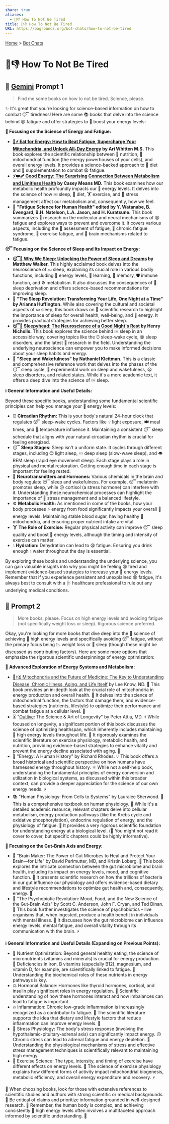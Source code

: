 ```yaml
---
share: true
aliases:
  - 🥱👎 How To Not Be Tired
title: 🥱👎 How To Not Be Tired
URL: https://bagrounds.org/bot-chats/how-to-not-be-tired
---
```

[Home](../index.md) > [Bot Chats](./index.md)  
# 🥱👎 How To Not Be Tired  
## 💬 [Gemini](../software/gemini.md) Prompt 1  
> Find me some books on how to not be tired. Science, please.  
  
✨ It's great that you're looking for science-based information on how to combat 😴 tiredness! Here are some 📚 books that delve into the science behind 😩 fatigue and offer strategies to 💪 boost your energy levels:  
  
**🔬 Focusing on the Science of Energy and Fatigue:**  
  
* **[🍎⚡ Eat for Energy: How to Beat Fatigue, Supercharge Your Mitochondria, and Unlock All-Day Energy](../books/eat-for-energy-how-to-beat-fatigue-supercharge-your-mitochondria-and-unlock-all-day-energy.md) by Ari Whitten M.S.** This book explores the scientific relationship between 🍎 nutrition, 🔋 mitochondrial function (the energy powerhouses of your cells), and overall energy levels. It provides a science-backed approach to 🥗 diet and 💊 supplementation to combat 😩 fatigue.  
* **[⚡❤️‍🩹 Good Energy: The Surprising Connection Between Metabolism and Limitless Health](../books/good-energy-the-surprising-connection-between-metabolism-and-limitless-health.md) by Casey Means MD.** This book examines how our metabolic health profoundly impacts our 💪 energy levels. It delves into the science of how 💤 sleep, 🍎 diet, 🏋️ exercise, and 🧘 stress management affect our metabolism and, consequently, how we feel.  
* 🧠 **"Fatigue Science for Human Health" edited by Y. Watanabe, B. Evengard, B.H. Natelson, L.A. Jason, and H. Kuratsune.** This book summarizes 🔬 research on the molecular and neural mechanisms of 😩 fatigue and explores ways to prevent and overcome it. It covers various aspects, including the 📝 assessment of fatigue, 🤕 chronic fatigue syndrome, 🏃 exercise fatigue, and 🧠 brain mechanisms related to fatigue.  
  
**😴 Focusing on the Science of Sleep and Its Impact on Energy:**  
  
* **[😴💭 Why We Sleep: Unlocking the Power of Sleep and Dreams](../books/why-we-sleep-unlocking-the-power-of-sleep-and-dreams.md) by Matthew Walker.** This highly acclaimed book delves into the neuroscience of 💤 sleep, explaining its crucial role in various bodily functions, including 💪 energy levels, 🧠 learning, 💾 memory, 🛡️ immune function, and ⚙️ metabolism. It also discusses the consequences of 🚫 sleep deprivation and offers science-based recommendations for improving sleep.  
* 🛌 **"The Sleep Revolution: Transforming Your Life, One Night at a Time" by Arianna Huffington.** While also covering the cultural and societal aspects of 💤 sleep, this book draws on 🔬 scientific research to highlight the importance of sleep for overall health, well-being, and 💪 energy. It provides practical strategies for achieving better sleep.  
* **[😴🧠 Sleepyhead: The Neuroscience of a Good Night's Rest](../books/sleepyhead-the-neuroscience-of-a-good-nights-rest.md) by Henry Nicholls.** This book explores the science behind 💤 sleep in an accessible way, covering topics like the ⏰ sleep-wake cycle, 😫 sleep disorders, and the latest 🔬 research in the field. Understanding the underlying neuroscience can empower you to make informed decisions about your sleep habits and energy.  
* 📖 **"Sleep and Wakefulness" by Nathaniel Kleitman.** This is a classic and comprehensive reference work that delves into the phases of the 😴 sleep cycle, 🧪 experimental work on sleep and wakefulness, 😫 sleep disorders, and related states. While it's a more academic text, it offers a deep dive into the science of 💤 sleep.  
  
**ℹ️ General Information and Useful Details:**  
  
Beyond these specific books, understanding some fundamental scientific principles can help you manage your 💪 energy levels:  
  
* ⏰ **Circadian Rhythm:** This is your body's natural 24-hour clock that regulates 😴 sleep-wake cycles. Factors like 💡 light exposure, 🍽️ meal times, and 🌡️ temperature influence it. Maintaining a consistent 😴 sleep schedule that aligns with your natural circadian rhythm is crucial for feeling energized.  
* 😴 **Sleep Stages:** Sleep isn't a uniform state. It cycles through different stages, including 😌 light sleep, 💤 deep sleep (slow-wave sleep), and 👁️ REM sleep (rapid eye movement sleep). Each stage plays a role in physical and mental restoration. Getting enough time in each stage is important for feeling rested.  
* 🧠 **Neurotransmitters and Hormones:** Various chemicals in the brain and body regulate 😴 sleep and wakefulness. For example, 😴 melatonin promotes sleep, while 😖 cortisol (a stress hormone) can interfere with it. Understanding these neurochemical processes can highlight the importance of 🧘 stress management and a balanced lifestyle.  
* ⚙️ **Metabolic Health:** As mentioned in some of the books, how your body processes ⚡ energy from food significantly impacts your overall 💪 energy levels. Maintaining stable blood sugar, having healthy 🔋 mitochondria, and ensuring proper nutrient intake are vital.  
* 🏋️ **The Role of Exercise:** Regular physical activity can improve 😴 sleep quality and boost 💪 energy levels, although the timing and intensity of exercise can matter.  
* 💧 **Hydration:** Dehydration can lead to 😩 fatigue. Ensuring you drink enough 💧 water throughout the day is essential.  
  
By exploring these books and understanding the underlying science, you can gain valuable insights into why you might be feeling 😩 tired and implement evidence-based strategies to increase your 💪 energy levels. Remember that if you experience persistent and unexplained 😩 fatigue, it's always best to consult with a 🩺 healthcare professional to rule out any underlying medical conditions.  
  
## 💬 Prompt 2  
> More books, please. Focus on high energy levels and avoiding fatigue (not specifically weight loss or sleep). Rigorous science preferred.  
  
Okay, you're looking for more books that dive deep into the 🔬 science of achieving 💪 high energy levels and specifically avoiding 😴 fatigue, without the primary focus being 📉 weight loss or 🛌 sleep (though these might be discussed as contributing factors). Here are some more options that emphasize the rigorous scientific underpinnings of energy optimization:  
  
**🔬 Advanced Exploration of Energy Systems and Metabolism:**  
  
* [🔋⚕️⏳ Mitochondria and the Future of Medicine: The Key to Understanding Disease, Chronic Illness, Aging, and Life Itself](../books/mitochondria-and-the-future-of-medicine-the-key-to-understanding-disease-chronic-illness-aging-and-life-itself.md) by Lee Know, ND. 🧬 This book provides an in-depth look at the crucial role of mitochondria in energy production and overall health. 🔬 It delves into the science of mitochondrial function, the factors that damage them, and evidence-based strategies (nutrients, lifestyle) to optimize their performance and combat fatigue at a cellular level. 💪  
* ⏳ "[Outlive](../books/outlive.md): The Science & Art of Longevity" by Peter Attia, MD. ⚕️ While focused on longevity, a significant portion of this book discusses the science of optimizing healthspan, which inherently includes maintaining 💪 high energy levels throughout life. 🔬 It rigorously examines the scientific literature on exercise physiology, metabolic health, and nutrition, providing evidence-based strategies to enhance vitality and prevent the energy decline associated with aging. 🍎  
* 📜 "Energy: A Human History" by Richard Rhodes. 💡 This book offers a broad historical and scientific perspective on how humans have harnessed energy throughout history. ⚛️ While not a self-help book, understanding the fundamental principles of energy conversion and utilization in biological systems, as discussed within this broader context, can provide a deeper appreciation for the science of our own energy needs. ⚡️  
* 📚 "Human Physiology: From Cells to Systems" by Lauralee Sherwood. 🔬 This is a comprehensive textbook on human physiology. 🧬 While it's a detailed academic resource, relevant chapters delve into cellular metabolism, energy production pathways (like the Krebs cycle and oxidative phosphorylation), endocrine regulation of energy, and the physiology of fatigue. 🧠 It provides a very rigorous scientific foundation for understanding energy at a biological level. (🤔 You might not read it cover to cover, but specific chapters could be highly informative).  
  
**🧠 Focusing on the Gut-Brain Axis and Energy:**  
  
* 🦠 "Brain Maker: The Power of Gut Microbes to Heal and Protect Your Brain—for Life" by David Perlmutter, MD, and Kristin Loberg. 🤝 This book explores the intricate connection between the gut microbiome and brain health, including its impact on energy levels, mood, and cognitive function. 🔬 It presents scientific research on how the trillions of bacteria in our gut influence our physiology and offers evidence-based dietary and lifestyle recommendations to optimize gut health and, consequently, energy. 🍎  
* 🧠 "The Psychobiotic Revolution: Mood, Food, and the New Science of the Gut-Brain Axis" by Scott C. Anderson, John F. Cryan, and Ted Dinan. 🔬 This book further investigates the science of psychobiotics – live organisms that, when ingested, produce a health benefit in individuals with mental illness. 🦠 It discusses how the gut microbiome can influence energy levels, mental fatigue, and overall vitality through its communication with the brain. ⚡️  
  
**ℹ️ General Information and Useful Details (Expanding on Previous Points):**  
  
* 🍎 Nutrient Optimization: Beyond general healthy eating, the science of micronutrients (vitamins and minerals) is crucial for energy production. 💊 Deficiencies in iron, B vitamins (especially B12), magnesium, and vitamin D, for example, are scientifically linked to fatigue. 🔬 Understanding the biochemical roles of these nutrients in energy pathways is key.  
* ⚖️ Hormonal Balance: Hormones like thyroid hormones, cortisol, and insulin play significant roles in energy regulation. 🔬 Scientific understanding of how these hormones interact and how imbalances can lead to fatigue is important.  
* 🔥 Inflammation: Chronic low-grade inflammation is increasingly recognized as a contributor to fatigue. 🔬 The scientific literature supports the idea that dietary and lifestyle factors that reduce inflammation can improve energy levels. 🍎  
* 🧘 Stress Physiology: The body's stress response (involving the hypothalamic-pituitary-adrenal axis) can significantly impact energy. 😥 Chronic stress can lead to adrenal fatigue and energy depletion. 🔬 Understanding the physiological mechanisms of stress and effective stress management techniques is scientifically relevant to maintaining high energy.  
* 🏃 Exercise Science: The type, intensity, and timing of exercise have different effects on energy levels. 🔬 The science of exercise physiology explains how different forms of activity impact mitochondrial biogenesis, metabolic efficiency, and overall energy expenditure and recovery. ⚡️  
  
🧐 When choosing books, look for those with extensive references to scientific studies and authors with strong scientific or medical backgrounds. 🧪 Be critical of claims and prioritize information grounded in well-designed research. 🧠 Remember, the human body is complex, and achieving consistently 💪 high energy levels often involves a multifaceted approach informed by scientific understanding. 🧬